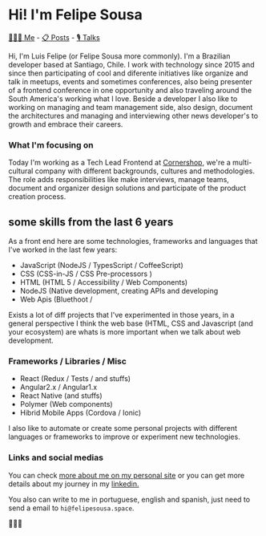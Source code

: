# Hi! I'm Felipe Sousa

[👨🏻‍💻 Me](https://felipesousa.space/about/)  - [📋 Posts](https://felipesousa.space) - [🎙 Talks](https://felipesousa.space/talks/)

Hi, I'm Luis Felipe (or Felipe Sousa more commonly). I'm a Brazilian developer based at Santiago, Chile. I work with technology since 2015 and since then participating of cool and diferente initiatives like organize and talk in meetups, events and sometimes conferences, also being presenter of a frontend conference in one opportunity and also traveling around the South America's working what I love. Beside a developer I also like to working on managing and team management side, also design, document the architectures and managing and interviewing other news developer's to growth and embrace their careers.

### What I'm focusing on
Today I'm working as a Tech Lead Frontend at [Cornershop](https://www.linkedin.com/company/cornershop-by-uber/), we're a multi-cultural company with different backgrounds, cultures and methodologies. The role adds responsibilities like make interviews, manage teams, document and organizer design solutions and participate of the product creation process.

## some skills from the last 6 years

As a front end here are some technologies, frameworks and languages that I've worked in the last few years:

- JavaScript (NodeJS / TypesScript / CoffeeScript)
- CSS (CSS-in-JS / CSS Pre-processors )
- HTML (HTML 5 / Accessibility / Web Components)
- NodeJS (Native development, creating APIs and developing 
- Web Apis (Bluethoot / 

Exists a lot of diff projects that I've experimented in those years, in a general perspective I think the web base (HTML, CSS and Javascript (and your ecosystem) are whats is more important when we talk about web development.

### Frameworks / Libraries / Misc

- React (Redux / Tests / and stuffs)
- Angular2.x / Angular1.x
- React Native (and stuffs)
- Polymer (Web components)
- Hibrid Mobile Apps (Cordova / Ionic)

I also like to automate or create some personal projects with different languages or frameworks to improve or experiment new technologies.

### Links and social medias

You can check [more about me on my personal site](https://www.felipesousa.space) or you can get more details about my journey in my [linkedin.](https://www.linkedin.com/in/luisfelipesousa/)

You also can write to me in portuguese, english and spanish, just need to send a email to `hi@felipesousa.space`.

👨🏻‍💻
